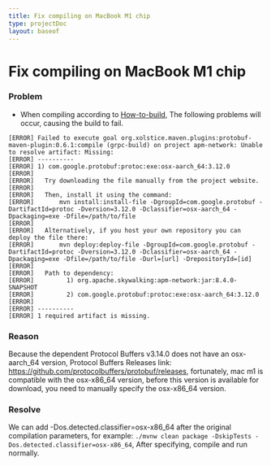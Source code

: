 ```yaml
---
title: Fix compiling on MacBook M1 chip
type: projectDoc
layout: baseof
---
```

# Fix compiling on MacBook M1 chip
### Problem
- When compiling according to [How-to-build](../guides/How-to-build), The following problems will occur, causing the build to fail.
```
[ERROR] Failed to execute goal org.xolstice.maven.plugins:protobuf-maven-plugin:0.6.1:compile (grpc-build) on project apm-network: Unable to resolve artifact: Missing:
[ERROR] ----------
[ERROR] 1) com.google.protobuf:protoc:exe:osx-aarch_64:3.12.0
[ERROR]
[ERROR]   Try downloading the file manually from the project website.
[ERROR]
[ERROR]   Then, install it using the command:
[ERROR]       mvn install:install-file -DgroupId=com.google.protobuf -DartifactId=protoc -Dversion=3.12.0 -Dclassifier=osx-aarch_64 -Dpackaging=exe -Dfile=/path/to/file
[ERROR]
[ERROR]   Alternatively, if you host your own repository you can deploy the file there:
[ERROR]       mvn deploy:deploy-file -DgroupId=com.google.protobuf -DartifactId=protoc -Dversion=3.12.0 -Dclassifier=osx-aarch_64 -Dpackaging=exe -Dfile=/path/to/file -Durl=[url] -DrepositoryId=[id]
[ERROR]
[ERROR]   Path to dependency:
[ERROR]         1) org.apache.skywalking:apm-network:jar:8.4.0-SNAPSHOT
[ERROR]         2) com.google.protobuf:protoc:exe:osx-aarch_64:3.12.0
[ERROR]
[ERROR] ----------
[ERROR] 1 required artifact is missing.

```

### Reason
Because the dependent Protocol Buffers v3.14.0 does not have an osx-aarch_64 version, Protocol Buffers Releases link: https://github.com/protocolbuffers/protobuf/releases, fortunately, mac m1 is compatible with the osx-x86_64 version, before this version is available for download, you need to manually specify the osx-x86_64 version.

### Resolve
We can add -Dos.detected.classifier=osx-x86_64 after the original compilation parameters, for example: `./mvnw clean package -DskipTests -Dos.detected.classifier=osx-x86_64`, After specifying, compile and run normally.
